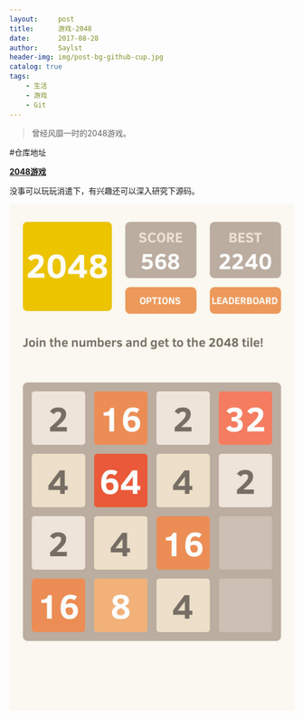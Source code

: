 ```yaml
---
layout:     post
title:      游戏-2048
date:       2017-08-28
author:     Saylst
header-img: img/post-bg-github-cup.jpg
catalog: true
tags:
    - 生活
    - 游戏
    - Git
---
```


>曾经风靡一时的2048游戏。

#仓库地址

[**2048游戏**](https://github.com/saylst/2048.git)

没事可以玩玩消遣下，有兴趣还可以深入研究下源码。

![](/img/post/2048.jpg)
